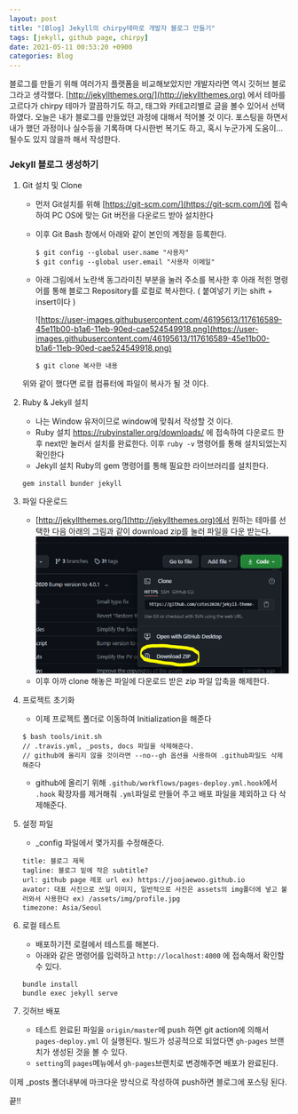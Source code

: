 ```yaml
---
layout: post
title: "[Blog] Jekyll의 chirpy테마로 개발자 블로그 만들기"
tags: [jekyll, github page, chirpy]
date: 2021-05-11 00:53:20 +0900
categories: Blog
---
```


블로그를 만들기 위해 여러가지 플랫폼을 비교해보았지만 개발자라면 역시 깃허브 블로그라고 생각했다.
[http://jekyllthemes.org/](http://jekyllthemes.org) 에서 테마를 고르다가 chirpy 테마가 깔끔하기도 하고, 태그와 카테고리별로 글을 볼수 있어서 선택하였다.
오늘은 내가 블로그를 만들었던 과정에 대해서 적어볼 것 이다.
포스팅을 하면서 내가 했던 과정이나 실수등을 기록하며 다시한번 복기도 하고, 혹시 누군가게 도움이... 될수도 있지 않을까 해서 작성한다.

### Jekyll 블로그 생성하기

1. Git 설치 및 Clone

   - 먼저 Git설치를 위해 [https://git-scm.com/](https://git-scm.com/)에 접속하여 PC OS에 맞는 Git 버전을 다운로드 받아 설치한다
   - 이후 Git Bash 창에서 아래와 같이 본인의 계정을 등록한다.

     ```
     $ git config --global user.name "사용자"
     $ git config --global user.email "사용자 이메일"
     ```

   - 아래 그림에서 노란색 동그라미친 부분을 눌러 주소를 복사한 후 아래 적힌 명령어를 통해 블로그 Repository를 로컬로 복사한다. ( 붙여넣기 키는 shift + insert이다 )

     ![https://user-images.githubusercontent.com/46195613/117616589-45e11b00-b1a6-11eb-90ed-cae524549918.png](https://user-images.githubusercontent.com/46195613/117616589-45e11b00-b1a6-11eb-90ed-cae524549918.png)

     ```
     $ git clone 복사한 내용
     ```

   위와 같이 했다면 로컬 컴퓨터에 파일이 복사가 될 것 이다.

2. Ruby & Jekyll 설치
   - 나는 Window 유저이므로 window에 맞춰서 작성할 것 이다.
   - Ruby 설치
     https://rubyinstaller.org/downloads/ 에 접속하여 다운로드 한 후 next만 눌러서 설치를 완료한다.
     이후 `ruby -v` 명령어를 통해 설치되었는지 확인한다
   - Jekyll 설치
     Ruby의 gem 명령어를 통해 필요한 라이브러리를 설치한다.
   ```
   gem install bunder jekyll
   ```
3. 파일 다운로드
   - [http://jekyllthemes.org/](http://jekyllthemes.org)에서 원하는 테마를 선택한 다음 아래의 그림과 같이 download zip를 눌러 파일을 다운 받는다.
     ![download](../assets/img/posts/2021-05-11-zip.png)
   - 이후 아까 clone 해놓은 파일에 다운로드 받은 zip 파일 압축을 해제한다.
4. 프로젝트 초기화
   - 이제 프로젝트 폴더로 이동하여 Initialization을 해준다
   ```
   $ bash tools/init.sh
   // .travis.yml, _posts, docs 파일을 삭제해준다.
   // github에 올리지 않을 것이라면 --no--gh 옵션을 사용하여 .github파일도 삭제해준다
   ```
   - github에 올리기 위해 `.github/workflows/pages-deploy.yml.hook`에서 `.hook` 확장자를 제거해줘 `.yml`파일로 만들어 주고 배포 파일을 제외하고 다 삭제해준다.
5. 설정 파일
   - \_config 파일에서 몇가지를 수정해준다.
   ```
   title: 블로그 제목
   tagline: 블로그 밑에 작은 subtitle?
   url: github page 레포 url ex) https://joojaewoo.github.io
   avator: 대표 사진으로 쓰일 이미지, 일반적으로 사진은 assets의 img폴더에 넣고 불러와서 사용한다 ex) /assets/img/profile.jpg
   timezone: Asia/Seoul
   ```
6. 로컬 테스트
   - 배포하기전 로컬에서 테스트를 해본다.
   - 아래와 같은 명령어를 입력하고 `http://localhost:4000` 에 접속해서 확인할 수 있다.
   ```
   bundle install
   bundle exec jekyll serve
   ```
7. 깃허브 배포
   - 테스트 완료된 파일을 `origin/master`에 push 하면 git action에 의해서 `pages-deploy.yml` 이 실행된다. 빌드가 성공적으로 되었다면 `gh-pages` 브랜치가 생성된 것을 볼 수 있다.
   - `setting`의 `pages`메뉴에서 `gh-pages`브랜치로 변경해주면 배포가 완료된다.

이제 \_posts 폴더내부에 마크다운 방식으로 작성하여 push하면 블로그에 포스팅 된다.

끝!!

